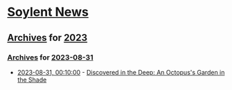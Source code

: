 # [Soylent News](../../../README.md)

## [Archives](../../index.md) for [2023](../index.md)

### [Archives](../../index.md) for [2023-08-31](index.md)

* [2023-08-31, 00:10:00](https://soylentnews.org/article.pl?sid=23/08/30/0311255&from=rss) - [Discovered in the Deep: An Octopus's Garden in the Shade](https://soylentnews.org/article.pl?sid=23/08/30/0311255&from=rss)
